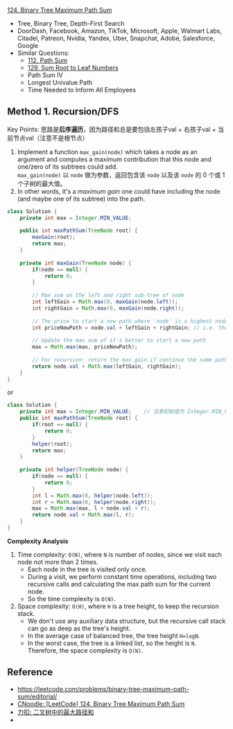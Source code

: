 [124. Binary Tree Maximum Path Sum](https://leetcode.com/problems/binary-tree-maximum-path-sum/)

* Tree, Binary Tree, Depth-First Search
* DoorDash, Facebook, Amazon, TikTok, Microsoft, Apple, Walmart Labs, Citadel, Patreon, Nvidia, Yandex, Uber, Snapchat, Adobe, Salesforce, Google
* Similar Questions:
    * [112. Path Sum](https://leetcode.com/problems/path-sum/)
    * [129. Sum Root to Leaf Numbers](https://leetcode.com/problems/sum-root-to-leaf-numbers/)
    * Path Sum IV
    * Longest Univalue Path
    * Time Needed to Inform All Employees
    
    
## Method 1. Recursion/DFS

Key Points: 思路是**后序遍历**，因为路径和总是要包括左孩子val + 右孩子val + 当前节点val（注意不是根节点）

1. Implement a function `max_gain(node)` which takes a node as an argument and computes a 
   maximum contribution that this node and one/zero of its subtrees could add.  
   `max_gain(node)` 以 `node` 做为参数，返回包含该 `node` 以及该 `node` 的 0 个或 1 个子树的最大值。      
2. In other words, it's a *maximum gain* one could have including the node (and maybe one of its 
   subtree) into the path.

```java
class Solution {
    private int max = Integer.MIN_VALUE;
    
    public int maxPathSum(TreeNode root) {
        maxGain(root);
        return max;
    }
    
    private int maxGain(TreeNode node) {
        if(node == null) {
            return 0;
        }
        
        // Max sum on the left and right sub-tree of node
        int leftGain = Math.max(0, maxGain(node.left));
        int rightGain = Math.max(0, maxGain(node.right));
        
        // The price to start a new path where 'node' is a highest node
        int priceNewPath = node.val + leftGain + rightGain; // i.e. the subtree rooted at this node
        
        // Update the max sum of it's better to start a new path
        max = Math.max(max, priceNewPath);
        
        // For recursion: return the max gain if continue the same path
        return node.val + Math.max(leftGain, rightGain);
    }
}
```

or 
```java
class Solution {
    private int max = Integer.MIN_VALUE;    // 注意初始值为 Integer.MIN_VALUE, 因为最终结果可能为负值
    public int maxPathSum(TreeNode root) {
        if(root == null) {
            return 0;
        }
        helper(root);
        return max;
    }
    
    private int helper(TreeNode node) {
        if(node == null) {
            return 0;
        }
        int l = Math.max(0, helper(node.left));
        int r = Math.max(0, helper(node.right));
        max = Math.max(max, l + node.val + r);
        return node.val + Math.max(l, r);
    }
}
```

**Complexity Analysis**
1. Time complexity: `O(N)`, where `N` is number of nodes, since we visit each node not more than 2 times.
    * Each node in the tree is visited only once. 
    * During a visit, we perform constant time operations, including two recursive calls and calculating the max path sum for the current node. 
    * So the time complexity is `O(N)`.
2. Space complexity: `O(H)`, where `H` is a tree height, to keep the recursion stack. 
   * We don't use any auxiliary data structure, but the recursive call stack can go as deep as the tree's height. 
   * In the average case of balanced tree, the tree height `H=logN`.
   * In the worst case, the tree is a linked list, so the height is `N`. Therefore, the space complexity is `O(N)`.


## Reference
* https://leetcode.com/problems/binary-tree-maximum-path-sum/editorial/
* [CNoodle: [LeetCode] 124. Binary Tree Maximum Path Sum](https://www.cnblogs.com/cnoodle/p/12517278.html)
* [力扣: 二叉树中的最大路径和](https://leetcode.cn/problems/binary-tree-maximum-path-sum/solutions/297005/er-cha-shu-zhong-de-zui-da-lu-jing-he-by-leetcode-/)
* 